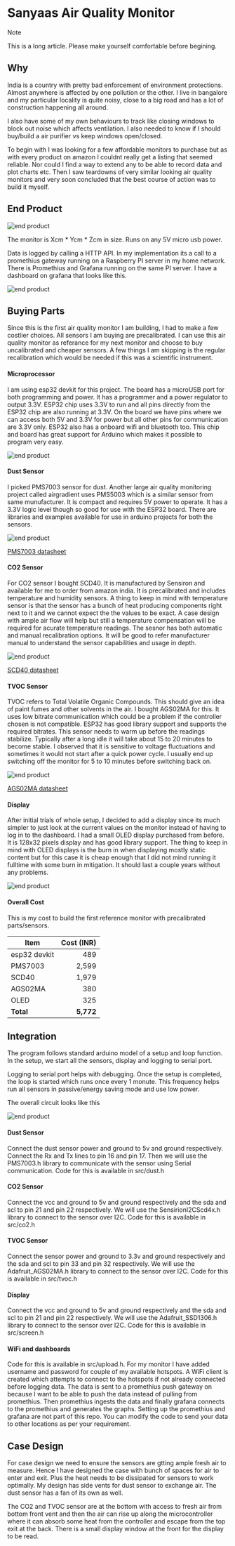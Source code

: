 # Sanyaas Air Quality Monitor

> [!NOTE]
> This is a long article. Please make yourself comfortable before begining.

## Why
India is a country with pretty bad enforcement of environment protections. Almost anywhere is affected by one pollution or the other. I live in bangalore and my particular locality is quite noisy, close to a big road and has a lot of construction happening all around.

I also have some of my own behaviours to track like closing windows to block out noise which affects ventilation. I also needed to know if I should buy/build a air purifier vs keep windows open/closed.

To begin with I was looking for a few affordable monitors to purchase but as with every product on amazon I couldnt really get a listing that seemed reliable. Nor could I find a way to extend any to be able to record data and plot charts etc. Then I saw teardowns of very similar looking air quality monitors and very soon concluded that the best course of action was to build it myself.

## End Product
![end product](/readme-files/finished.png)

The monitor is Xcm * Ycm * Zcm in size. Runs on any 5V micro usb power.

Data is logged by calling a HTTP API. In my implementation its a call to a promethius gateway running on a Raspberry PI server in my home network. There is Promethius and Grafana running on the same PI server. I have a dashboard on grafana that looks like this.

![end product](/readme-files/grafana.png)

## Buying Parts
Since this is the first air quality monitor I am building, I had to make a few costlier choices. All sensors I am buying are precalibrated. I can use this air quality monitor as referance for my next monitor and choose to buy uncalibrated and cheaper sensors. A few things I am skipping is the regular recalibration which would be needed if this was a scientific instrument.

#### Microprocessor
I am using esp32 devkit for this project. The board has a microUSB port for both programming and power. It has a programmer and a power regulator to output 3.3V. ESP32 chip uses 3.3V to run and all pins directly from the ESP32 chip are also running at 3.3V. On the board we have pins where we can access both 5V and 3.3V for power but all other pins for communication are 3.3V only. ESP32 also has a onboard wifi and bluetooth too. This chip and board has great support for Arduino which makes it possible to program very easy.

![end product](/readme-files/esp32.png)

#### Dust Sensor
I picked PMS7003 sensor for dust. Another large air quality monitoring project called airgradient uses PMS5003 which is a similar sensor from same munufacturer. It is compact and requires 5V power to operate. It has a 3.3V logic level though so good for use with the ESP32 board. There are libraries and examples available for use in arduino projects for both the sensors.

![end product](/readme-files/pms7003.png)

[PMS7003 datasheet](/readme-files/pms7003.pdf)

#### CO2 Sensor
For CO2 sensor I bought SCD40. It is manufactured by Sensiron and available for me to order from amazon india. It is precalibrated and includes temperature and humidity sensors. A thing to keep in mind with temperature sensor is that the sensor has a bunch of heat producing components right next to it and we cannot expect the the values to be exact. A case design with ample air flow will help but still a temperature compensation will be required for acurate temperature readings. The sesnor has both automatic and manual recalibration options. It will be good to refer manufacturer manual to understand the sensor capabilities and usage in depth.

![end product](/readme-files/scd40.png)

[SCD40 datasheet](/readme-files/scd4x.pdf)

#### TVOC Sensor
TVOC refers to Total Volatile Organic Compounds. This should give an idea of paint fumes and other solvents in the air. I bought AGS02MA for this. It uses low bitrate communication which could be a problem if the controller chosen is not compatible. ESP32 has good library support and supports the required bitrates. This sensor needs to warm up before the readings stabilize. Typically after a long idle it will take about 15 to 20 minutes to become stable. I observed that it is sensitive to voltage fluctuations and sometimes it would not start after a quick power cycle. I usually end up switching off the monitor for 5 to 10 minutes before switching back on.

![end product](/readme-files/ags02ma.png)

[AGS02MA datasheet](/readme-files/ags02ma.pdf)

#### Display
After initial trials of whole setup, I decided to add a display since its much simpler to just look at the current values on the monitor instead of having to log in to the dashboard. I had a small OLED display purchased from before. It is 128x32 pixels display and has good library support. The thing to keep in mind with OLED displays is the burn in when displaying mostly static content but for this case it is cheap enough that I did not mind running it fulltime with some burn in mitigation. It should last a couple years without any problems.

![end product](/readme-files/display.png)

#### Overall Cost
This is my cost to build the first reference monitor with precalibrated parts/sensors.

| Item | Cost (INR) |
|------|---:|
| esp32 devkit | 489|
| PMS7003 | 2,599 |
| SCD40 | 1,979 |
| AGS02MA | 380 |
| OLED | 325 |
| **Total** | **5,772** |

## Integration

The program follows standard arduino model of a setup and loop function. In the setup, we start all the sensors, display and logging to serial port.

Logging to serial port helps with debugging. Once the setup is completed, the loop is started which runs once every 1 monute. This frequency helps run all sensors in passive/energy saving mode and use low power.

The overall circuit looks like this

![end product](/readme-files/connections.png)

#### Dust Sensor
Connect the dust sensor power and ground to 5v and ground respectively. Connect the Rx and Tx lines to pin 16 and pin 17. Then we will use the PMS7003.h library to communicate with the sensor using Serial communication. Code for this is available in src/dust.h

#### CO2 Sensor
Connect the vcc and ground to 5v and ground respectively and the sda and scl to pin 21 and pin 22 respectively. We will use the SensirionI2CScd4x.h library to connect to the sensor over I2C. Code for this is available in src/co2.h

#### TVOC Sensor
Connect the sensor power and ground to 3.3v and ground respectively and the sda and scl to pin 33 and pin 32 respectively. We will use the Adafruit_AGS02MA.h library to connect to the sensor over I2C. Code for this is available in src/tvoc.h

#### Display
Connect the vcc and ground to 5v and ground respectively and the sda and scl to pin 21 and pin 22 respectively. We will use the Adafruit_SSD1306.h library to connect to the sensor over I2C. Code for this is available in src/screen.h

#### WiFi and dashboards
Code for this is available in src/upload.h. For my monitor I have added username and password for couple of my available hotspots. A WiFi client is created which attempts to connect to the hotspots if not already connected before logging data. The data is sent to a promethius push gateway on because I want to be able to push the data instead of pulling from promethius. Then promethius ingests the data and finally grafana connects to the promethius and generates the graphs. Setting up the promethius and grafana are not part of this repo. You can modify the code to send your data to other locations as per your requirement.

## Case Design
For case design we need to ensure the sensors are gtting ample fresh air to measure. Hence I have designed the case with bunch of spaces for air to enter and exit. Plus the heat needs to be dissipated for sensors to work optimally. My design has side vents for dust sensor to exchange air. The dust sensor has a fan of its own as well.

The CO2 and TVOC sensor are at the bottom with access to fresh air from bottom front vent and then the air can rise up along the microcontroller where it can absorb some heat from the controller and escape from the top exit at the back. There is a small display window at the front for the display to be read.